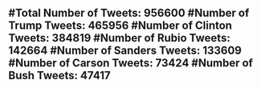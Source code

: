#Total Number of Tweets: 956600 
#Number of Trump Tweets: 465956
#Number of Clinton Tweets: 384819
#Number of Rubio Tweets: 142664
#Number of Sanders Tweets: 133609
#Number of Carson Tweets: 73424
#Number of Bush Tweets: 47417
---

